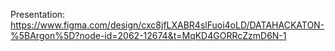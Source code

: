 Presentation: 
https://www.figma.com/design/cxc8jfLXABR4slFuoi4oLD/DATAHACKATON-%5BArgon%5D?node-id=2062-12674&t=MqKD4GORRcZzmD6N-1
